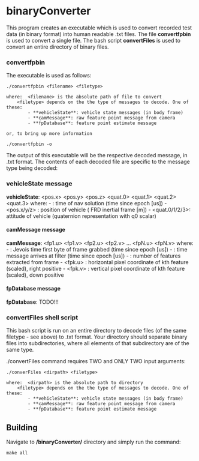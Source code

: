 # binaryConverter
This program creates an executable which is used to convert recorded test data (in binary format) into human readable .txt files. The file **convertfpbin** is used to convert a single file. The bash script **convertFiles** is used to convert an entire directory of binary files.

### convertfpbin

The executable is used as follows:
```
./convertfpbin <filename> <filetype>
```
	where: 	<filename> is the absolute path of file to convert
		<filetype> depends on the the type of messages to decode. One of these:
			- **vehicleState**: vehicle state messages (in body frame)
			- **camMessage**: raw feature point message from camera
			- **fpDatabase**: feature point estimate message

	or, to bring up more information
```
./convertfpbin -o
```
The output of this executable will be the respective decoded message, in .txt format. The contents of each decoded file are specific to the message type being decoded:

### vehicleState message
**vehicleState**: <timestamp> <pos.x> <pos.y> <pos.z> <quat.0> <quat.1> <quat.2> <quat.3>
	where:
		- <timestamp> 	: time of nav solution (time since epoch [us])
		- <pos.x/y/z> 	: position of vehicle ( FRD inertial frame [m])
		- <quat.0/1/2/3>: attitude of vehicle (quaternion representation with q0 scalar)

#### camMessage message
**camMessage**: <timestamp1> <timestamp2> <numFPS> <fp1.u> <fp1.v> <fp2.u> <fp2.v> ... <fpN.u> <fpN.v>
	where:
		- <timestamp1>	: Jevois time first byte of frame grabbed (time since epoch [us])
		- <timestamp2>	: time message arrives at filter (time since epoch [us])
		- <numFPS> 	: number of features extracted from frame
		- <fpk.u> 	: horizontal pixel coordinate of kth feature (scaled), right positive
		- <fpk.v> 	: vertical pixel coordinate of kth feature (scaled), down positive

#### fpDatabase message
**fpDatabase**: TODO!!!

### convertFiles shell script
This bash script is run on an entire directory to decode files (of the same filetype - see above) to .txt format. Your directory should separate binary files into subdirectories, where all elements of that subdirectory are of the same type.

./convertFiles command requires TWO and ONLY TWO input arguments:
```
./converFiles <dirpath> <filetype>
```
	where: 	<dirpath> is the absolute path to directory
		<filetype> depends on the the type of messages to decode. One of these:
			- **vehicleState**: vehicle state messages (in body frame)
			- **camMessage**: raw feature point message from camera
			- **fpDatabase**: feature point estimate message

## Building
Navigate to **/binaryConverter/** directory and simply run the command:
```
make all
```
